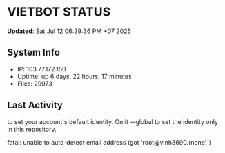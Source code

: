 # VIETBOT STATUS
**Updated**: Sat Jul 12 06:29:36 PM +07 2025

## System Info
- IP: 103.77.172.150
- Uptime: up 6 days, 22 hours, 17 minutes
- Files: 29973

## Last Activity

to set your account's default identity.
Omit --global to set the identity only in this repository.

fatal: unable to auto-detect email address (got 'root@vinh3690.(none)')

